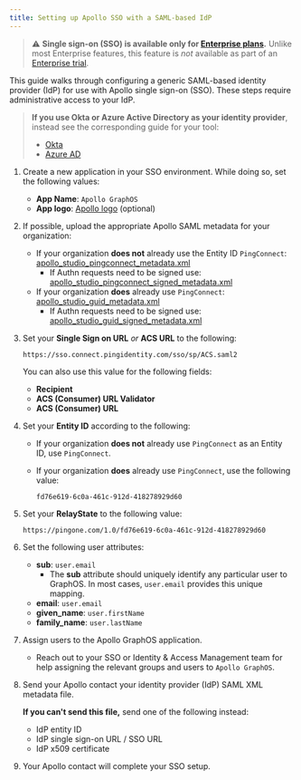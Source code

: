```yaml
---
title: Setting up Apollo SSO with a SAML-based IdP
---
```


> ⚠️ **Single sign-on (SSO) is available only for [Enterprise plans](https://www.apollographql.com/pricing/).** Unlike most Enterprise features, this feature is _not_ available as part of an [Enterprise trial](../plans/#enterprise-trials).

This guide walks through configuring a generic SAML-based identity provider (IdP) for use with Apollo single sign-on (SSO). These steps require administrative access to your IdP.

<blockquote>

**If you use Okta or Azure Active Directory as your identity provider**, instead see the corresponding guide for your tool:

- [Okta](./okta-integration-guide/)
- [Azure AD](./azure-ad-integration-guide/)

</blockquote>

1. Create a new application in your SSO environment. While doing so, set the following values:

    * **App Name**:  `Apollo GraphOS` 
    * **App logo**: [Apollo logo](../../img/sso/apollo-sk-logo.png) (optional) 

2. If possible, upload the appropriate Apollo SAML metadata for your organization:
    * If your organization **does not** already use the Entity ID `PingConnect`: [apollo_studio_pingconnect_metadata.xml](apollo_studio_pingconnect_metadata.xml)
        * If Authn requests need to be signed use: [apollo_studio_pingconnect_signed_metadata.xml](apollo_studio_pingconnect_signed_metadata.xml)
    * If your organization **does** already use `PingConnect`: [apollo_studio_guid_metadata.xml](apollo_studio_guid_metadata.xml)
        * If Authn requests need to be signed use: [apollo_studio_guid_signed_metadata.xml](apollo_studio_guid_signed_metadata.xml)     

3. Set your **Single Sign on URL** _or_ **ACS URL** to the following: 

    `https://sso.connect.pingidentity.com/sso/sp/ACS.saml2`
    
    You can also use this value for the following fields:

    * **Recipient**
    * **ACS (Consumer) URL Validator**
    * **ACS (Consumer) URL**

4. Set your **Entity ID** according to the following:
    * If your organization **does not** already use `PingConnect` as an Entity ID, use `PingConnect`.
    * If your organization **does** already use `PingConnect`, use the following value:
        
        `fd76e619-6c0a-461c-912d-418278929d60`

5. Set your **RelayState** to the following value:
    
    `https://pingone.com/1.0/fd76e619-6c0a-461c-912d-418278929d60`

6. Set the following user attributes:
    - **sub**: `user.email`
      - The **sub** attribute should uniquely identify any particular user to GraphOS. In most cases, `user.email` provides this unique mapping.
    - **email**: `user.email`
    - **given_name**: `user.firstName`
    - **family_name**: `user.lastName`

7. Assign users to the Apollo GraphOS application.
    - Reach out to your SSO or Identity & Access Management team for help assigning the relevant groups and users to `Apollo GraphOS`.

8. Send your Apollo contact your identity provider (IdP) SAML XML metadata file.
    
    **If you can't send this file,** send one of the following instead:

    - IdP entity ID
    - IdP single sign-on URL / SSO URL
    - IdP x509 certificate

9. Your Apollo contact will complete your SSO setup.
